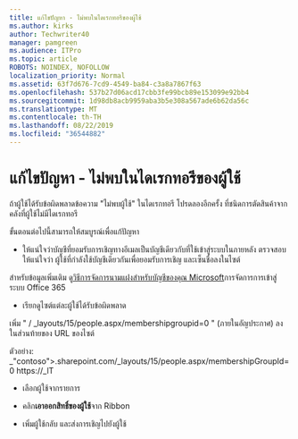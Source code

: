 ```yaml
---
title: แก้ไขปัญหา - ไม่พบในไดเรกทอรีของผู้ใช้
ms.author: kirks
author: Techwriter40
manager: pamgreen
ms.audience: ITPro
ms.topic: article
ROBOTS: NOINDEX, NOFOLLOW
localization_priority: Normal
ms.assetid: 63f7d676-7cd9-4549-ba84-c3a8a7867f63
ms.openlocfilehash: 537b27d06acd17cbb3fe99bcb89e153099e92bb4
ms.sourcegitcommit: 1d98db8acb9959aba3b5e308a567ade6b62da56c
ms.translationtype: MT
ms.contentlocale: th-TH
ms.lasthandoff: 08/22/2019
ms.locfileid: "36544882"
---
```

# <a name="troubleshoot-issue---user-not-found-in-directory"></a>แก้ไขปัญหา - ไม่พบในไดเรกทอรีของผู้ใช้

ถ้าผู้ใช้ได้รับข้อผิดพลาดข้อความ "ไม่พบผู้ใช้" ในไดเรกทอรี โปรดลองอีกครั้ง ที่ชนิดการตัดสินค้าจากคลังที่ผู้ใช้ไม่มีไดเรกทอรี

ขั้นตอนต่อไปนี้สามารถให้สมบูรณ์เพื่อแก้ปัญหา

- ให้แน่ใจว่าบัญชีที่ยอมรับการเชิญทางอีเมลเป็นบัญชีเดียวกับที่ใช้เข้าสู่ระบบในภายหลัง ตรวจสอบให้แน่ใจว่า ผู้ใช้ที่กำลังใช้บัญชีเดียวกันเพื่อยอมรับการเชิญ และเซ็นชื่อลงในไซต์ 

สำหรับข้อมูลเพิ่มเติม ดู[วิธีการจัดการนามแฝงสำหรับบัญชีของคุณ Microsoft</a>การจัดการการเข้าสู่ระบบ Office 365](https://support.microsoft.com/help/12407/microsoft-account-how-to-manage-aliases) 

- เรียกดูไซต์แต่ละผู้ใช้ได้รับข้อผิดพลาด 

เพิ่ม " / _layouts/15/people.aspx/membershipgroupid=0 " (ภายในอัญประกาศ) ลงในส่วนท้ายของ URL ของไซต์ 

ตัวอย่าง: _"contoso">.sharepoint.com/_layouts/15/people.aspx/membershipGroupId=0 https://_lT

- เลือกผู้ใช้จากรายการ

- คลิก**เอาออกสิทธิ์ของผู้ใช้**จาก Ribbon 
-  เพิ่มผู้ใช้กลับ และส่งการเชิญไปยังผู้ใช้

